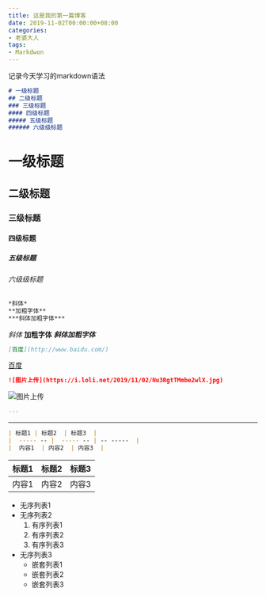 ```yaml
---
title: 这是我的第一篇博客
date: 2019-11-02T00:00:00+08:00
categories: 
- 老婆大人
tags:
- Markdwon
---
```


记录今天学习的markdown语法

<!-- more -->

```markdown
# 一级标题
## 二级标题
### 三级标题
#### 四级标题
##### 五级标题
###### 六级级标题
```

# 一级标题
## 二级标题
### 三级标题
#### 四级标题
##### 五级标题
###### 六级级标题

```markdown
*斜体*
**加粗字体**
***斜体加粗字体***
```

*斜体*
**加粗字体**
***斜体加粗字体***

```markdown
[百度](http://www.baidu.com/)
```

[百度](http://www.baidu.com/)

```markdown
![图片上传](https://i.loli.net/2019/11/02/Nu3RgtTMmbe2wlX.jpg)
```

![图片上传](https://i.loli.net/2019/11/02/Nu3RgtTMmbe2wlX.jpg)

```markdown
---
```

---

```markdown
| 标题1 | 标题2  | 标题3  |
|  ----- -- |  ----- -- | -- -----  |
|  内容1  | 内容2  | 内容3  |
```

| 标题1 | 标题2 | 标题3 |
| ----- | ----- | ----- |
| 内容1 | 内容2 | 内容3 |

* 无序列表1
* 无序列表2
  1. 有序列表1
  2. 有序列表2
  3. 有序列表3
* 无序列表3
  * 嵌套列表1
  * 嵌套列表2
  * 嵌套列表3
